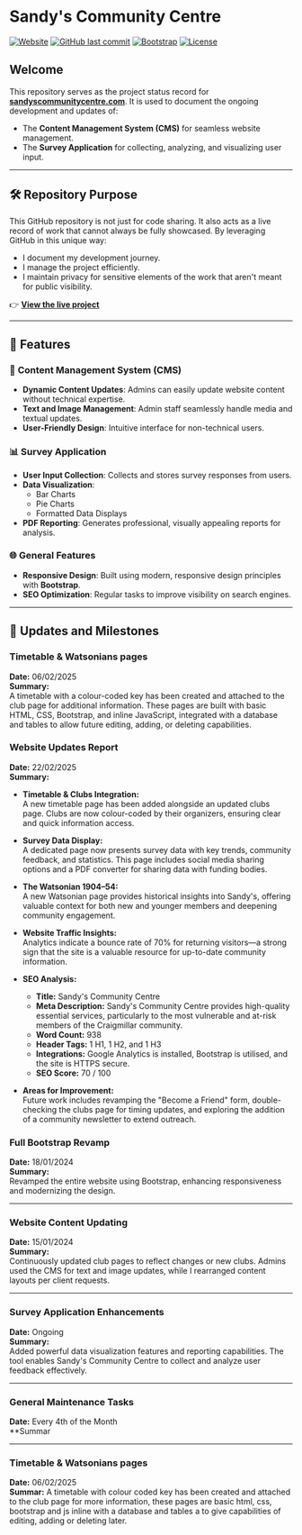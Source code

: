 # Sandy's Community Centre

[![Website](https://img.shields.io/website?down_color=red&down_message=offline&up_color=green&up_message=online&url=https%3A%2F%2Fsandyscommunitycentre.com)](https://sandyscommunitycentre.com)
[![GitHub last commit](https://img.shields.io/github/last-commit/Alexander-Milligan/SandysCommunityCentre)](https://github.com/Alexander-Milligan/SandysCommunityCentre)
[![Bootstrap](https://img.shields.io/badge/Bootstrap-5.2-blue)](https://getbootstrap.com/)
[![License](https://img.shields.io/badge/License-MIT-yellow.svg)](https://opensource.org/licenses/MIT)

## Welcome

This repository serves as the project status record for **[sandyscommunitycentre.com](https://sandyscommunitycentre.com)**. It is used to document the ongoing development and updates of:
- The **Content Management System (CMS)** for seamless website management.
- The **Survey Application** for collecting, analyzing, and visualizing user input.

---

## 🛠 Repository Purpose

This GitHub repository is not just for code sharing. It also acts as a live record of work that cannot always be fully showcased. By leveraging GitHub in this unique way:
- I document my development journey.
- I manage the project efficiently.
- I maintain privacy for sensitive elements of the work that aren't meant for public visibility.

👉 **[View the live project](https://sandyscommunitycentre.com)**

---

## 🚀 Features

### 🔧 **Content Management System (CMS)**
- **Dynamic Content Updates**: Admins can easily update website content without technical expertise.
- **Text and Image Management**: Admin staff seamlessly handle media and textual updates.
- **User-Friendly Design**: Intuitive interface for non-technical users.

### 📊 **Survey Application**
- **User Input Collection**: Collects and stores survey responses from users.
- **Data Visualization**:
  - Bar Charts
  - Pie Charts
  - Formatted Data Displays
- **PDF Reporting**: Generates professional, visually appealing reports for analysis.

### 🌐 **General Features**
- **Responsive Design**: Built using modern, responsive design principles with **Bootstrap**.
- **SEO Optimization**: Regular tasks to improve visibility on search engines.

---

## 📅 Updates and Milestones

### Timetable & Watsonians pages 
**Date:** 06/02/2025  
**Summary:**  
A timetable with a colour-coded key has been created and attached to the club page for additional information. These pages are built with basic HTML, CSS, Bootstrap, and inline JavaScript, integrated with a database and tables to allow future editing, adding, or deleting capabilities.

### Website Updates Report  
**Date:** 22/02/2025  
**Summary:**  
- **Timetable & Clubs Integration:**  
  A new timetable page has been added alongside an updated clubs page. Clubs are now colour-coded by their organizers, ensuring clear and quick information access.
  
- **Survey Data Display:**  
  A dedicated page now presents survey data with key trends, community feedback, and statistics. This page includes social media sharing options and a PDF converter for sharing data with funding bodies.
  
- **The Watsonian 1904–54:**  
  A new Watsonian page provides historical insights into Sandy's, offering valuable context for both new and younger members and deepening community engagement.
  
- **Website Traffic Insights:**  
  Analytics indicate a bounce rate of 70% for returning visitors—a strong sign that the site is a valuable resource for up-to-date community information.
  
- **SEO Analysis:**  
  - **Title:** Sandy's Community Centre  
  - **Meta Description:** Sandy's Community Centre provides high-quality essential services, particularly to the most vulnerable and at-risk members of the Craigmillar community.  
  - **Word Count:** 938  
  - **Header Tags:** 1 H1, 1 H2, and 1 H3  
  - **Integrations:** Google Analytics is installed, Bootstrap is utilised, and the site is HTTPS secure.  
  - **SEO Score:** 70 / 100
  
- **Areas for Improvement:**  
  Future work includes revamping the "Become a Friend" form, double-checking the clubs page for timing updates, and exploring the addition of a community newsletter to extend outreach.
  
### Full Bootstrap Revamp
**Date:** 18/01/2024  
**Summary:**  
Revamped the entire website using Bootstrap, enhancing responsiveness and modernizing the design.

---

### Website Content Updating
**Date:** 15/01/2024  
**Summary:**  
Continuously updated club pages to reflect changes or new clubs. Admins used the CMS for text and image updates, while I rearranged content layouts per client requests.

---

### Survey Application Enhancements
**Date:** Ongoing  
**Summary:**  
Added powerful data visualization features and reporting capabilities. The tool enables Sandy's Community Centre to collect and analyze user feedback effectively.

---

### General Maintenance Tasks
**Date:** Every 4th of the Month  
**Summar

---

### Timetable & Watsonians pages 
**Date:** 06/02/2025  
**Summar:** A timetable with colour coded key has been created and attached to the club page for more information, these pages are basic html, css, bootstrap and js inline with a database and tables a to give capabilities of editing, adding or deleting later. 
